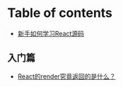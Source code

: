 # Table of contents

* [新手如何学习React源码](README.md)

## 入门篇

* [React的render究竟返回的是什么？](ru-men-pian/react-de-render-jiu-jing-fan-hui-de-shi-shi-mo.md)
